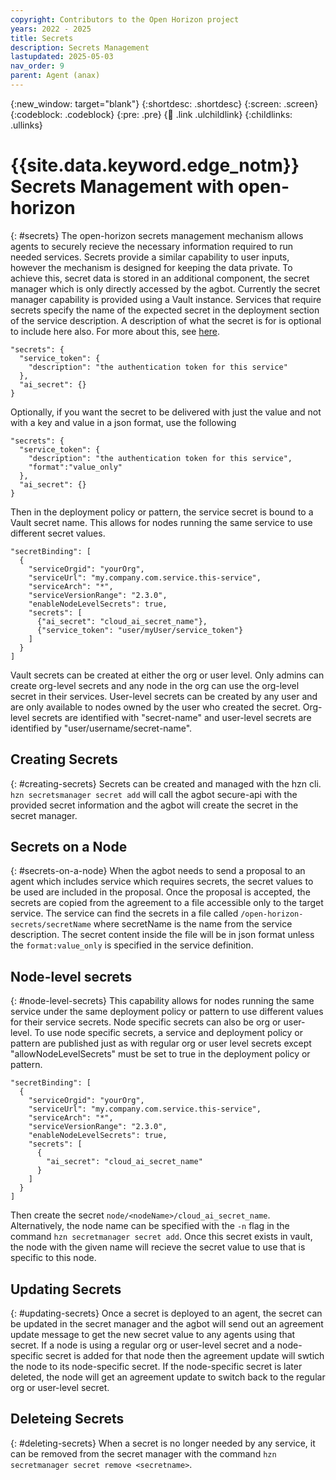 ```yaml
---
copyright: Contributors to the Open Horizon project
years: 2022 - 2025
title: Secrets
description: Secrets Management
lastupdated: 2025-05-03
nav_order: 9
parent: Agent (anax)
---
```


{:new_window: target="blank"}
{:shortdesc: .shortdesc}
{:screen: .screen}
{:codeblock: .codeblock}
{:pre: .pre}
{:child: .link .ulchildlink}
{:childlinks: .ullinks}

# {{site.data.keyword.edge_notm}} Secrets Management with open-horizon
{: #secrets}
The open-horizon secrets management mechanism allows agents to securely recieve the necessary information required to run needed services. Secrets provide a similar capability to user inputs, however the mechanism is designed for keeping the data private. To achieve this, secret data is stored in an additional component, the secret manager which is only directly accessed by the agbot. Currently the secret manager capability is provided using a Vault instance. 
Services that require secrets specify the name of the expected secret in the deployment section of the service description. A description of what the secret is for is optional to include here also. For more about this, see [here](./deployment_string.md).
```
"secrets": {
  "service_token": { 
    "description": "the authentication token for this service"
  }, 
  "ai_secret": {}
}
```
Optionally, if you want the secret to be delivered with just the value and not with a key and value in a json format, use the following
```
"secrets": {
  "service_token": { 
    "description": "the authentication token for this service",
    "format":"value_only"
  }, 
  "ai_secret": {}
}
```
Then in the deployment policy or pattern, the service secret is bound to a Vault secret name. This allows for nodes running the same service to use different secret values.
```
"secretBinding": [
  {
    "serviceOrgid": "yourOrg",
    "serviceUrl": "my.company.com.service.this-service",
    "serviceArch": "*",
    "serviceVersionRange": "2.3.0",
    "enableNodeLevelSecrets": true,
    "secrets": [
      {"ai_secret": "cloud_ai_secret_name"},
      {"service_token": "user/myUser/service_token"}
    ]
  }
]
```
Vault secrets can be created at either the org or user level. Only admins can create org-level secrets and any node in the org can use the org-level secret in their services. User-level secrets can be created by any user and are only available to nodes owned by the user who created the secret. Org-level secrets are identified with "secret-name" and user-level secrets are identified by "user/username/secret-name".

## Creating Secrets
{: #creating-secrets}
Secrets can be created and managed with the hzn cli. `hzn secretsmanager secret add` will call the agbot secure-api with the provided secret information and the agbot will create the secret in the secret manager. 

## Secrets on a Node
{: #secrets-on-a-node}
When the agbot needs to send a proposal to an agent which includes service which requires secrets, the secret values to be used are included in the proposal. Once the proposal is accepted, the secrets are copied from the agreement to a file accessible only to the target service. 
The service can find the secrets in a file called `/open-horizon-secrets/secretName` where secretName is the name from the service description. The secret content inside the file will be in json format unless the `format:value_only` is specified in the service definition.

## Node-level secrets
{: #node-level-secrets}
This capability allows for nodes running the same service under the same deployment policy or pattern to use different values for their service secrets. Node specific secrets can also be org or user-level. To use node specific secrets, a service and deployment policy or pattern are published just as with regular org or user level secrets except "allowNodeLevelSecrets" must be set to true in the deployment policy or pattern. 
```
"secretBinding": [
  {
    "serviceOrgid": "yourOrg",
    "serviceUrl": "my.company.com.service.this-service",
    "serviceArch": "*",
    "serviceVersionRange": "2.3.0",
    "enableNodeLevelSecrets": true,
    "secrets": [
      {
        "ai_secret": "cloud_ai_secret_name"
      }
    ]
  }
]
```
Then create the secret `node/<nodeName>/cloud_ai_secret_name`. Alternatively, the node name can be specified with the `-n` flag in the command `hzn secretmanager secret add`. Once this secret exists in vault, the node with the given name will recieve the secret value to use that is specific to this node.

## Updating Secrets
{: #updating-secrets}
Once a secret is deployed to an agent, the secret can be updated in the secret manager and the agbot will send out an agreement update message to get the new secret value to any agents using that secret. If a node is using a regular org or user-level secret and a node-specific secret is added for that node then the agreement update will swtich the node to its node-specific secret. If the node-specific secret is later deleted, the node will get an agreement update to switch back to the regular org or user-level secret. 

## Deleteing Secrets
{: #deleting-secrets}
When a secret is no longer needed by any service, it can be removed from the secret manager with the command `hzn secretmanager secret remove <secretname>`.
